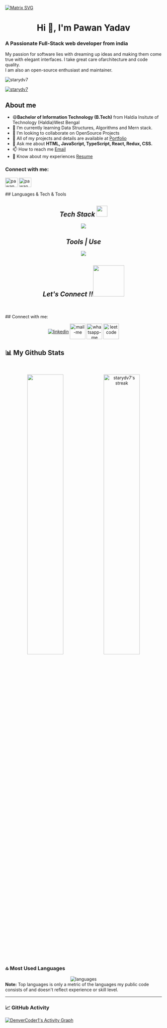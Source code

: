 [![Matrix SVG](https://raw.githubusercontent.com/rodrigograca31/rodrigograca31/master/matrix.svg)](https://www.youtube.com/watch?v=SDkAGkd4NLc) 
<h1 align="center">Hi 👋, I'm Pawan Yadav</h1>
<!-- <h3 align="center">A passionate Full Stack Web developer</h3> -->

<h3>A Passionate Full-Stack web developer from india</h3>
<p>My passion for software lies with dreaming up ideas and making them come true with elegant interfaces. I take great care ofarchitecture and code quality.<br>
I am also an open-source enthusiast and maintainer.</p>

 <p align="left"> <img src="https://komarev.com/ghpvc/?username=starydv7&label=Profile%20views&color=0e75b6&style=flat" alt="starydv7" /> </p>
<p align="left"> <a href="https://github.com/ryo-ma/github-profile-trophy"><img src="https://github-profile-trophy.vercel.app/?username=starydv7&column=8&theme=onedark&no-frame=true&no-bg=true" alt="starydv7" /></a> </p>



## About me
- 😄<b>Bachelor of Information Technology (B.Tech)</b> from Haldia Insitute of Technology (Haldia)West Bengal
- 🌱 I’m currently learning Data Structures, Algorithms and Mern stack.
- 👯 I’m looking to collaborate on OpenSource Projects
- 🤔 All of my projects and details are available at <a href='https://portfolio-pawan-yadav.netlify.app/'>Portfolio</a>
- 💬 Ask me about <b> HTML, JavaScript, TypeScript, React, Redux, CSS.</b>
- 📫 How to reach me  <a href='pawanstar72926ydv@gmail.com'>Email</a>
- 📄 Know about my experiences <a href='https://drive.google.com/file/d/1qdCkJegHt7b6WiPyHmIm8z_27WHMUnSm/view?usp=share_link'>Resume </a>
 


<h3 align="left">Connect with me:</h3>
<p align="left">
<a href="/" target="blank"><img align="center" src="https://raw.githubusercontent.com/rahuldkjain/github-profile-readme-generator/master/src/images/icons/Social/twitter.svg" alt="pawan" height="30" width="40" /></a>
<a href="https://www.linkedin.com/in/pawanstarydv7/" target="blank"><img align="center" src="https://raw.githubusercontent.com/rahuldkjain/github-profile-readme-generator/master/src/images/icons/Social/linked-in-alt.svg" alt="pawan" height="30" width="40" /></a>
</p>
## Languages & Tech & Tools
<br/>
<h2 align="center"><i>Tech Stack <img src="https://camo.githubusercontent.com/beb64ff21c883e318e4f5db5231c2ba4175705bea1c9249e82a41ab375db4f75/68747470733a2f2f6d65646961322e67697068792e636f6d2f6d656469612f51737347456d706b79454f684243623765312f67697068792e6769663f6369643d656366303565343761306e336769316266716e74716d6f62386739616964316f796a327772336473336d67373030626c267269643d67697068792e676966" width="35"/></i></h2>
<p align="center">
  <a >
    <img src="https://skillicons.dev/icons?i=html,css,js,react,java,redux,bootstrap,express,jquery,materialui,mongodb,nodejs," />
  </a>
</p>
<!-- <img src="" alt="" /> -->
<h2 align="center"><i>Tools | Use</i></h2>
<p align="center">
  <a >
    <img src="https://skillicons.dev/icons?i=bash,codepen,firebase,git,github,heroku,netlify,powershell,vscode,visualstudio," />
  </a>
</p>

<h2 align="center"><i>Let's Connect !!<img src="https://raw.githubusercontent.com/ShahriarShafin/ShahriarShafin/main/Assets/handshake.gif" width="100" /></i></h2>


 
 
</p>
<br/>
<br/>
## Connect with me:

<p align="center">
  <a href="https://www.linkedin.com/in/pawanstarydv7/" target="_blank"><img align="center" src="https://skillicons.dev/icons?i=linkedin" alt="linkedin" /></a>
  <a title="pawanstar72926ydv@gmail.com" href="mailto:pawanstar72926ydv@gmail.com" target="_blank"><img align="center"  src="https://cdn-icons-png.flaticon.com/128/888/888853.png"  width="50px"   alt="mail-me" /></a>
  <a href="https://wa.me/917014361028" target="blank"><img align="center" src="https://cdn-icons-png.flaticon.com/128/733/733585.png" width="50px"  alt="whatsapp-me" /></a>
<a href="https://leetcode.com/Starydv7/" target="_blank"><img align="center" src="https://raw.githubusercontent.com/rahuldkjain/github-profile-readme-generator/master/src/images/icons/Social/leet-code.svg" alt="leetcode" height="50" width="50" /></a>
</p>


## 📊 My Github Stats

  <br/>
 <p align="center">
  <img width="48%" src="https://github-readme-stats.vercel.app/api?username=starydv7&show_icons=true&hide_border=true&theme=tokyonight" />
  <img width="48% title="🔥 Get streak stats for your profile at git.io/streak-stats" alt="starydv7's streak" src="https://github-readme-streak-stats.herokuapp.com/?user=starydv7&theme=tokyonight&hide_border=true"/>
</p>

### 🔝 Most Used Languages
 <div align="center">
  <img alt="languages" src="https://github-readme-stats.vercel.app/api/top-langs/?username=starydv7&layout=compact&hide_border=true&theme=tokyonight" />
</div> 
  <b>Note:</b> Top languages is only a metric of the languages my public code consists of and doesn't reflect experience or skill level.

---
### 📈 GitHub Activity
  <a href="https://github.com/starydv7/github-readme-activity-graph"><img alt="DenverCoder1's Activity Graph" src="https://activity-graph.herokuapp.com/graph?username=starydv7&bg_color=1F222E&color=F8D866&line=F85D7F&point=FFFFFF&hide_border=true" /></a>
</p>
